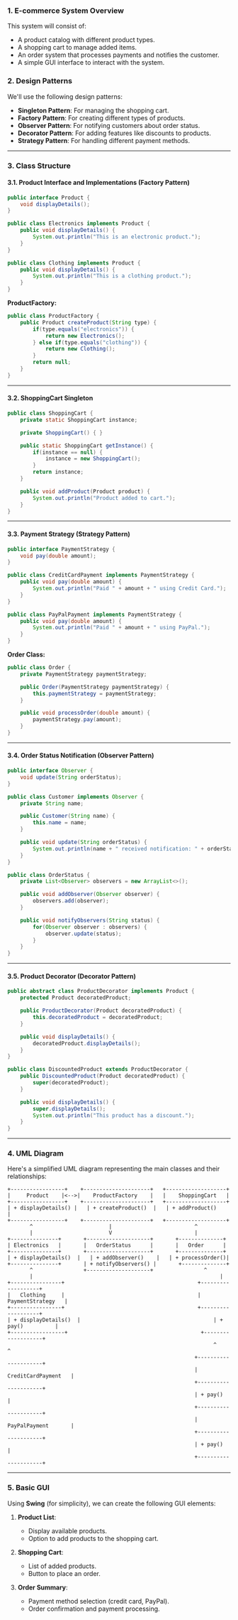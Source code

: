 
### 1. **E-commerce System Overview**
This system will consist of:
- A product catalog with different product types.
- A shopping cart to manage added items.
- An order system that processes payments and notifies the customer.
- A simple GUI interface to interact with the system.

### 2. **Design Patterns**
We'll use the following design patterns:
- **Singleton Pattern**: For managing the shopping cart.
- **Factory Pattern**: For creating different types of products.
- **Observer Pattern**: For notifying customers about order status.
- **Decorator Pattern**: For adding features like discounts to products.
- **Strategy Pattern**: For handling different payment methods.

---

### 3. **Class Structure**

#### 3.1. **Product Interface and Implementations (Factory Pattern)**

```java
public interface Product {
    void displayDetails();
}

public class Electronics implements Product {
    public void displayDetails() {
        System.out.println("This is an electronic product.");
    }
}

public class Clothing implements Product {
    public void displayDetails() {
        System.out.println("This is a clothing product.");
    }
}
```

**ProductFactory:**
```java
public class ProductFactory {
    public Product createProduct(String type) {
        if(type.equals("electronics")) {
            return new Electronics();
        } else if(type.equals("clothing")) {
            return new Clothing();
        }
        return null;
    }
}
```

---

#### 3.2. **ShoppingCart Singleton**

```java
public class ShoppingCart {
    private static ShoppingCart instance;

    private ShoppingCart() { }

    public static ShoppingCart getInstance() {
        if(instance == null) {
            instance = new ShoppingCart();
        }
        return instance;
    }

    public void addProduct(Product product) {
        System.out.println("Product added to cart.");
    }
}
```

---

#### 3.3. **Payment Strategy (Strategy Pattern)**

```java
public interface PaymentStrategy {
    void pay(double amount);
}

public class CreditCardPayment implements PaymentStrategy {
    public void pay(double amount) {
        System.out.println("Paid " + amount + " using Credit Card.");
    }
}

public class PayPalPayment implements PaymentStrategy {
    public void pay(double amount) {
        System.out.println("Paid " + amount + " using PayPal.");
    }
}
```

**Order Class:**
```java
public class Order {
    private PaymentStrategy paymentStrategy;

    public Order(PaymentStrategy paymentStrategy) {
        this.paymentStrategy = paymentStrategy;
    }

    public void processOrder(double amount) {
        paymentStrategy.pay(amount);
    }
}
```

---

#### 3.4. **Order Status Notification (Observer Pattern)**

```java
public interface Observer {
    void update(String orderStatus);
}

public class Customer implements Observer {
    private String name;

    public Customer(String name) {
        this.name = name;
    }

    public void update(String orderStatus) {
        System.out.println(name + " received notification: " + orderStatus);
    }
}

public class OrderStatus {
    private List<Observer> observers = new ArrayList<>();

    public void addObserver(Observer observer) {
        observers.add(observer);
    }

    public void notifyObservers(String status) {
        for(Observer observer : observers) {
            observer.update(status);
        }
    }
}
```

---

#### 3.5. **Product Decorator (Decorator Pattern)**

```java
public abstract class ProductDecorator implements Product {
    protected Product decoratedProduct;

    public ProductDecorator(Product decoratedProduct) {
        this.decoratedProduct = decoratedProduct;
    }

    public void displayDetails() {
        decoratedProduct.displayDetails();
    }
}

public class DiscountedProduct extends ProductDecorator {
    public DiscountedProduct(Product decoratedProduct) {
        super(decoratedProduct);
    }

    public void displayDetails() {
        super.displayDetails();
        System.out.println("This product has a discount.");
    }
}
```

---

### 4. **UML Diagram**

Here's a simplified UML diagram representing the main classes and their relationships:

```plaintext
+-----------------+    +---------------------+   +-------------------+
|     Product    |<-->|    ProductFactory    |   |    ShoppingCart   |
+-----------------+    +---------------------+   +-------------------+
| + displayDetails() |   | + createProduct()  |   | + addProduct()    |
+-----------------+    +---------------------+   +-------------------+
       ^                        |                          ^
       |                        V                          |
+---------------+       +--------------------+       +--------------+
| Electronics   |       |   OrderStatus      |       |   Order      |
+---------------+       +--------------------+       +--------------+
| + displayDetails()  |   | + addObserver()    |   | + processOrder()|
+---------------+       | + notifyObservers() |       +--------------+
       ^                +--------------------+                ^
       |                                                           |
+----------------+                                          +-------------------+
|   Clothing     |                                          | PaymentStrategy   |
+----------------+                                          +-------------------+
| + displayDetails()  |                                          | + pay()          |
+-----------------+                                          +-------------------+
                                                                 ^          ^
                                                           +---------------------+
                                                           | CreditCardPayment   |
                                                           +---------------------+
                                                           | + pay()             |
                                                           +---------------------+
                                                           | PayPalPayment       |
                                                           +---------------------+
                                                           | + pay()             |
                                                           +---------------------+
```

---

### 5. **Basic GUI**

Using **Swing** (for simplicity), we can create the following GUI elements:

1. **Product List**:
    - Display available products.
    - Option to add products to the shopping cart.

2. **Shopping Cart**:
    - List of added products.
    - Button to place an order.

3. **Order Summary**:
    - Payment method selection (credit card, PayPal).
    - Order confirmation and payment processing.
